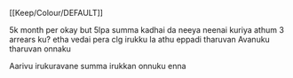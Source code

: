 [[Keep/Colour/DEFAULT]] 

5k month per okay but 5lpa summa kadhai da neeya neenai kuriya athum 3 arrears ku? etha vedai pera clg irukku la athu eppadi tharuvan
Avanuku tharuvan onnaku

Aarivu irukuravane summa irukkan onnuku enna 


